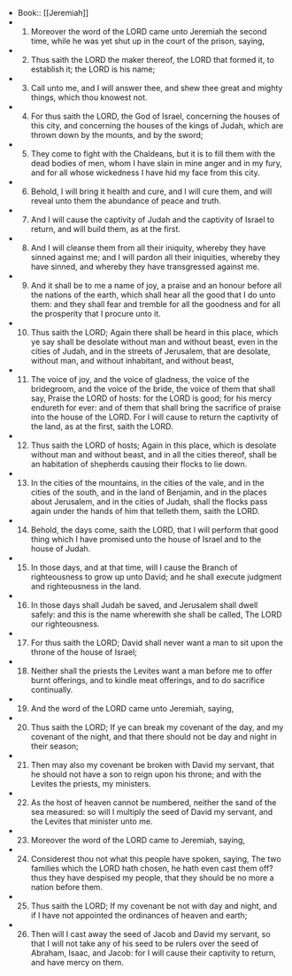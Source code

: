 - Book:: [[Jeremiah]]
- 1. Moreover the word of the LORD came unto Jeremiah the second time, while he was yet shut up in the court of the prison, saying,
- 2. Thus saith the LORD the maker thereof, the LORD that formed it, to establish it; the LORD is his name;
- 3. Call unto me, and I will answer thee, and shew thee great and mighty things, which thou knowest not.
- 4. For thus saith the LORD, the God of Israel, concerning the houses of this city, and concerning the houses of the kings of Judah, which are thrown down by the mounts, and by the sword;
- 5. They come to fight with the Chaldeans, but it is to fill them with the dead bodies of men, whom I have slain in mine anger and in my fury, and for all whose wickedness I have hid my face from this city.
- 6. Behold, I will bring it health and cure, and I will cure them, and will reveal unto them the abundance of peace and truth.
- 7. And I will cause the captivity of Judah and the captivity of Israel to return, and will build them, as at the first.
- 8. And I will cleanse them from all their iniquity, whereby they have sinned against me; and I will pardon all their iniquities, whereby they have sinned, and whereby they have transgressed against me.
- 9. And it shall be to me a name of joy, a praise and an honour before all the nations of the earth, which shall hear all the good that I do unto them: and they shall fear and tremble for all the goodness and for all the prosperity that I procure unto it.
- 10. Thus saith the LORD; Again there shall be heard in this place, which ye say shall be desolate without man and without beast, even in the cities of Judah, and in the streets of Jerusalem, that are desolate, without man, and without inhabitant, and without beast,
- 11. The voice of joy, and the voice of gladness, the voice of the bridegroom, and the voice of the bride, the voice of them that shall say, Praise the LORD of hosts: for the LORD is good; for his mercy endureth for ever: and of them that shall bring the sacrifice of praise into the house of the LORD. For I will cause to return the captivity of the land, as at the first, saith the LORD.
- 12. Thus saith the LORD of hosts; Again in this place, which is desolate without man and without beast, and in all the cities thereof, shall be an habitation of shepherds causing their flocks to lie down.
- 13. In the cities of the mountains, in the cities of the vale, and in the cities of the south, and in the land of Benjamin, and in the places about Jerusalem, and in the cities of Judah, shall the flocks pass again under the hands of him that telleth them, saith the LORD.
- 14. Behold, the days come, saith the LORD, that I will perform that good thing which I have promised unto the house of Israel and to the house of Judah.
- 15. In those days, and at that time, will I cause the Branch of righteousness to grow up unto David; and he shall execute judgment and righteousness in the land.
- 16. In those days shall Judah be saved, and Jerusalem shall dwell safely: and this is the name wherewith she shall be called, The LORD our righteousness.
- 17. For thus saith the LORD; David shall never want a man to sit upon the throne of the house of Israel;
- 18. Neither shall the priests the Levites want a man before me to offer burnt offerings, and to kindle meat offerings, and to do sacrifice continually.
- 19. And the word of the LORD came unto Jeremiah, saying,
- 20. Thus saith the LORD; If ye can break my covenant of the day, and my covenant of the night, and that there should not be day and night in their season;
- 21. Then may also my covenant be broken with David my servant, that he should not have a son to reign upon his throne; and with the Levites the priests, my ministers.
- 22. As the host of heaven cannot be numbered, neither the sand of the sea measured: so will I multiply the seed of David my servant, and the Levites that minister unto me.
- 23. Moreover the word of the LORD came to Jeremiah, saying,
- 24. Considerest thou not what this people have spoken, saying, The two families which the LORD hath chosen, he hath even cast them off? thus they have despised my people, that they should be no more a nation before them.
- 25. Thus saith the LORD; If my covenant be not with day and night, and if I have not appointed the ordinances of heaven and earth;
- 26. Then will I cast away the seed of Jacob and David my servant, so that I will not take any of his seed to be rulers over the seed of Abraham, Isaac, and Jacob: for I will cause their captivity to return, and have mercy on them.

